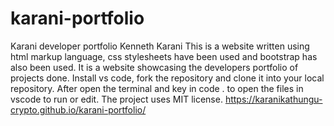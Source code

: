 # karani-portfolio
Karani developer portfolio
Kenneth Karani
This is a website written using html markup language, css stylesheets have been used and bootstrap has also been used. It is a website showcasing the developers portfolio of projects done.
Install vs code, fork the repository and clone it into your local repository. After open the terminal and key in code . to open the files in vscode to run or edit.
The project uses MIT license.
https://karanikathungu-crypto.github.io/karani-portfolio/
